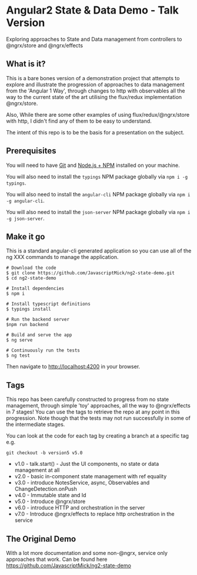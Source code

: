 # Angular2 State & Data Demo - Talk Version

Exploring approaches to State and Data management from controllers to @ngrx/store and @ngrx/effects

## What is it?
This is a bare bones version of a demonstration project that attempts to explore and illustrate the progression of approaches to data management from the 'Angular 1 Way', 
through changes to http with observables all the way to the current state of the art utilising the flux/redux implementation @ngrx/store.  

Also, While there are some other examples of using flux/redux/@ngrx/store with http, I didn't find any of them to be easy to understand.

The intent of this repo is to be the basis for a presentation on the subject.

## Prerequisites
You will need to have [Git](https://git-scm.com/) and [Node.js + NPM](http://nodejs.org) installed on your machine. 

You will also need to install the `typings` NPM package globally via `npm i -g typings`.

You will also need to install the `angular-cli` NPM package globally via `npm i -g angular-cli`.

You will also need to install the `json-server` NPM package globally via `npm i -g json-server`.


## Make it go
This is a standard angular-cli generated application so you can use all of the ng XXX commands to manage the application.

```
# Download the code
$ git clone https://github.com/JavascriptMick/ng2-state-demo.git
$ cd ng2-state-demo

# Install dependencies
$ npm i

# Install typescript definitions
$ typings install

# Run the backend server
$npm run backend

# Build and serve the app
$ ng serve

# Continuously run the tests
$ ng test

```

Then navigate to [http://localhost:4200](http://localhost:4200) in your browser.

## Tags
This repo has been carefully constructed to progress from no state management, through simple 'toy' approaches, all the way to @ngrx/effects in 7 stages!
You can use the tags to retrieve the repo at any point in this progression.  Note though that the tests may not run successfully in some of the intermediate stages.

You can look at the code for each tag by creating a branch at a specific tag e.g. 
```
git checkout -b version5 v5.0
```

* v1.0 - talk.start() - Just the UI components, no state or data management at all
* v2.0 - basic in-component state management with ref equality
* v3.0 - introduce NotesService, async, Observables and ChangeDetection.onPush
* v4.0 - Immutable state and Id
* v5.0 - Introduce @ngrx/store
* v6.0 - introduce HTTP and orchestration in the server
* v7.0 - Introduce @ngrx/effects to replace http orchestration in the service

## The Original Demo
With a lot more documentation and some non-@ngrx, service only approaches that work.  Can be found here https://github.com/JavascriptMick/ng2-state-demo